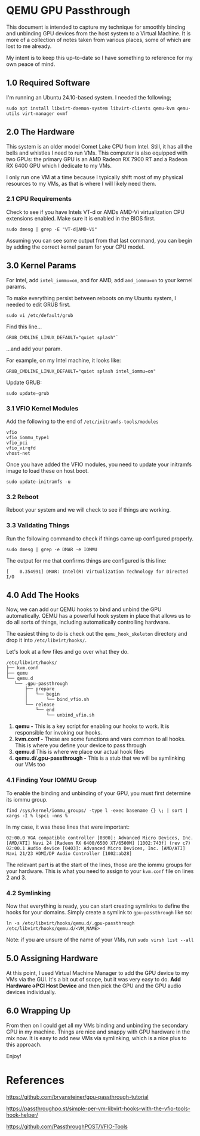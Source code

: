 # QEMU GPU Passthrough

This document is intended to capture my technique for smoothly binding and
unbinding GPU devices from the host system to a Virtual Machine.  It is more
of a collection of notes taken from various places, some of which are lost to me
already.

My intent is to keep this up-to-date so I have something to reference for my own
peace of mind.

## 1.0 Required Software
I'm running an Ubuntu 24.10-based system.  I needed the following;
```
sudo apt install libvirt-daemon-system libvirt-clients qemu-kvm qemu-utils virt-manager ovmf
```

## 2.0 The Hardware
This system is an older model Comet Lake CPU from Intel.  Still, it has all the
bells and whistles I need to run VMs.  This computer is also equipped with two
GPUs: the primary GPU is an AMD Radeon RX 7900 RT and a Radeon RX 6400 GPU which
I dedicate to my VMs.

I only run one VM at a time because I typically shift most of my physical
resources to my VMs, as that is where I will likely need them.

### 2.1 CPU Requirements
Check to see if you have Intels VT-d or AMDs AMD-Vi virtualization CPU
extensions enabled.  Make sure it is enabled in the BIOS first.
```
sudo dmesg | grep -E "VT-d|AMD-Vi"
```

Assuming you can see some output from that last command, you can begin by adding
the correct kernel param for your CPU model.

## 3.0 Kernel Params
For Intel, add `intel_iommu=on`, and for AMD, add `amd_iommu=on` to your kernel
params.

To make everything persist between reboots on my Ubuntu system, I needed to edit
GRUB first.

```
sudo vi /etc/default/grub
```

Find this line...
```
GRUB_CMDLINE_LINUX_DEFAULT="quiet splash"`
```
...and add your param. 

For example, on my Intel machine, it looks like:
```
GRUB_CMDLINE_LINUX_DEFAULT="quiet splash intel_iommu=on"
```

Update GRUB:
```
sudo update-grub
```

### 3.1 VFIO Kernel Modules
Add the following to the end of `/etc/initramfs-tools/modules`
```
vfio
vfio_iommu_type1
vfio_pci
vfio_virqfd
vhost-net
```

Once you have added the VFIO modules, you need to update your initramfs image to
load these on host boot.
```
sudo update-initramfs -u
```

### 3.2 Reboot
Reboot your system and we will check to see if things are working.

### 3.3 Validating Things
Run the following command to check if things came up configured properly.
```
sudo dmesg | grep -e DMAR -e IOMMU
```

The output for me that confirms things are configured is this line:
```
[    0.354991] DMAR: Intel(R) Virtualization Technology for Directed I/O
```

## 4.0 Add The Hooks
Now, we can add our QEMU hooks to bind and unbind the GPU automatically. 
QEMU has a powerful hook system in place that allows us to do all sorts of 
things, including automatically controlling hardware.

The easiest thing to do is check out the `qemu_hook_skeleton` directory and drop
it into `/etc/libvirt/hooks/`.

Let's look at a few files and go over what they do.
```
/etc/libvirt/hooks/
├── kvm.conf
├── qemu
└── qemu.d
   └── .gpu-passthrough
       ├── prepare
       │   └── begin
       │       └── bind_vfio.sh
       └── release
           └── end
               └── unbind_vfio.sh
```

1. **qemu -** This is a key script for enabling our hooks to work.  It is
responsible for invoking our hooks.
2. **kvm.conf -** These are some functions and vars common to all hooks.  This
is where you define your device to pass through
3. **qemu.d** This is where we place our actual hook files
4. **qemu.d/.gpu-passthrough -** This is a stub that we will be symlinking our 
VMs too

### 4.1 Finding Your IOMMU Group
To enable the binding and unbinding of your GPU, you must first determine its
iommu group.
```
find /sys/kernel/iommu_groups/ -type l -exec basename {} \; | sort | xargs -I % lspci -nns %
```

In my case, it was these lines that were important:
```
02:00.0 VGA compatible controller [0300]: Advanced Micro Devices, Inc. [AMD/ATI] Navi 24 [Radeon RX 6400/6500 XT/6500M] [1002:743f] (rev c7)
02:00.1 Audio device [0403]: Advanced Micro Devices, Inc. [AMD/ATI] Navi 21/23 HDMI/DP Audio Controller [1002:ab28]
```
The relevant part is at the start of the lines, those are the iommu groups for 
your hardware.  This is what you need to assign to your `kvm.conf` file on 
lines 2 and 3.

### 4.2 Symlinking
Now that everything is ready, you can start creating symlinks to define the
hooks for your domains.  Simply create a symlink to `gpu-passthrough` like so:
```
ln -s /etc/libvirt/hooks/qemu.d/.gpu-passthrough /etc/libvirt/hooks/qemu.d/<VM_NAME>
```

Note: if you are unsure of the name of your VMs, run `sudo virsh list --all`

## 5.0 Assigning Hardware
At this point, I used Virtual Machine Manager to add the GPU device to my VMs via
the GUI.  It's a bit out of scope, but it was very easy to do.  **Add Hardware->PCI 
Host Device** and then pick the GPU and the GPU audio devices individually.

## 6.0 Wrapping Up
From then on I could get all my VMs binding and unbinding the secondary GPU in 
my machine.  Things are nice and snappy with GPU hardware in the mix now.  It 
is easy to add new VMs via symlinking, which is a nice plus to this approach.

Enjoy!


# References
https://github.com/bryansteiner/gpu-passthrough-tutorial

https://passthroughpo.st/simple-per-vm-libvirt-hooks-with-the-vfio-tools-hook-helper/

https://github.com/PassthroughPOST/VFIO-Tools

